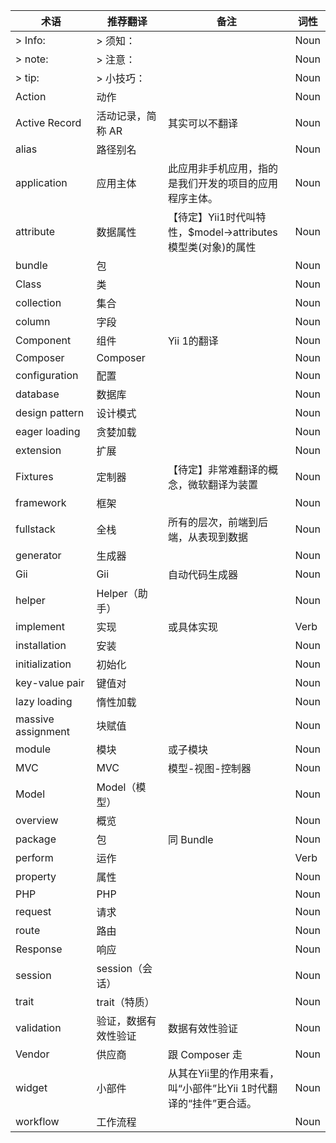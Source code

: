 术语                |推荐翻译          |备注                                 |词性
--------------------|------------------|-------------------------------------|----
> Info:             |> 须知：          |                                     |Noun
> note:             |> 注意：          |                                     |Noun
> tip:              |> 小技巧：        |                                     |Noun
Action              |动作              |                                     |Noun
Active Record       |活动记录，简称 AR |其实可以不翻译                       |Noun
alias               |路径别名          |                                     |Noun
application         |应用主体          |此应用非手机应用，指的是我们开发的项目的应用程序主体。|Noun
attribute           |数据属性          |【待定】Yii1时代叫特性，$model->attributes 模型类(对象)的属性|Noun
bundle              |包                |                                     |Noun
Class               |类                |                                     |Noun
collection          |集合              |                                     |Noun
column              |字段              |                                     |Noun
Component           |组件              |Yii 1的翻译                          |Noun
Composer            |Composer          |                                     |Noun
configuration       |配置              |                                     |Noun
database            |数据库            |                                     |Noun
design pattern      |设计模式          |                                     |Noun
eager loading       |贪婪加载          |                                     |Noun
extension           |扩展              |                                     |Noun
Fixtures            |定制器            |【待定】非常难翻译的概念，微软翻译为装置|Noun
framework           |框架              |                                     |Noun
fullstack           |全栈              |所有的层次，前端到后端，从表现到数据 |Noun
generator           |生成器            |                                     |Noun
Gii                 |Gii               |自动代码生成器                       |Noun
helper              |Helper（助手）    |                                     |Noun
implement           |实现              |或具体实现|Verb
installation        |安装              |                                     |Noun
initialization      |初始化            |                                     |Noun
key-value pair      |键值对            |                                     |Noun
lazy loading        |惰性加载          |                                     |Noun
massive assignment  |块赋值            |                                     |Noun
module              |模块              |或子模块                             |Noun
MVC                 |MVC               |模型-视图-控制器                     |Noun
Model               |Model（模型）     |                                     |Noun
overview            |概览              |                                     |Noun
package             |包                |同 Bundle                            |Noun
perform             |运作              |                                     |Verb
property            |属性              |                                     |Noun
PHP                 |PHP               |                                     |Noun
request             |请求              |                                     |Noun
route               |路由              |                                     |Noun
Response            |响应              |                                     |Noun
session             |session（会话）   |                                     |Noun
trait               |trait（特质）     |                                     |Noun
validation          |验证，数据有效性验证|数据有效性验证                     |Noun
Vendor              |供应商            |跟 Composer 走                       |Noun
widget              |小部件            |从其在Yii里的作用来看，叫“小部件”比Yii 1时代翻译的“挂件”更合适。|Noun
workflow            |工作流程          |                                     |Noun
